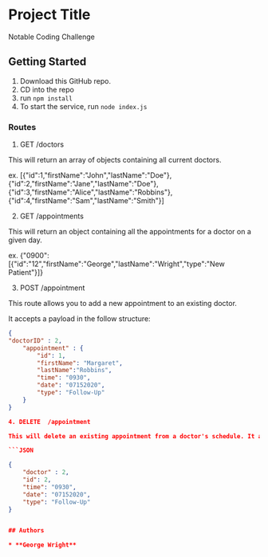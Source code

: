 # Project Title

Notable Coding Challenge

## Getting Started

1. Download this GitHub repo.
2. CD into the repo
3. run `npm install`
4. To start the service, run `node index.js`

### Routes

1. GET /doctors

This will return an array of objects containing all current doctors.

ex. [{"id":1,"firstName":"John","lastName":"Doe"},{"id":2,"firstName":"Jane","lastName":"Doe"},{"id":3,"firstName":"Alice","lastName":"Robbins"},{"id":4,"firstName":"Sam","lastName":"Smith"}]

2. GET /appointments

This will return an object containing all the appointments for a doctor on a given day.

ex. {"0900":[{"id":"12","firstName":"George","lastName":"Wright","type":"New Patient"}]}

3. POST /appointment 

This route allows you to add a new appointment to an existing doctor. 

It accepts a payload in the follow structure:

```JSON
{
"doctorID" : 2,
    "appointment" : {
        "id": 1,
        "firstName": "Margaret",
        "lastName":"Robbins",
        "time": "0930",
        "date": "07152020",
        "type": "Follow-Up"
    }
}

4. DELETE  /appointment

This will delete an existing appointment from a doctor's schedule. It accepts a payload in the following structure:

```JSON

{
    "doctor" : 2,
    "id": 2,
	"time": "0930",
	"date": "07152020",
	"type": "Follow-Up"
}


## Authors

* **George Wright** 